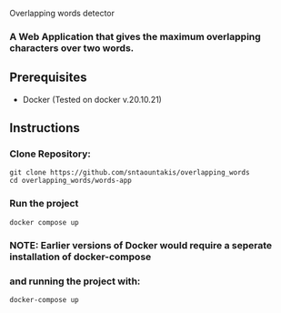 Overlapping words detector

### A Web Application that gives the maximum overlapping characters over two words.

## Prerequisites

- Docker (Tested on docker v.20.10.21)

## Instructions

### Clone Repository:

```
git clone https://github.com/sntaountakis/overlapping_words
cd overlapping_words/words-app
```
### Run the project

```
docker compose up
```
### **NOTE:** Earlier versions of Docker would require a seperate installation of docker-compose
### and running the project with:

```
docker-compose up
```